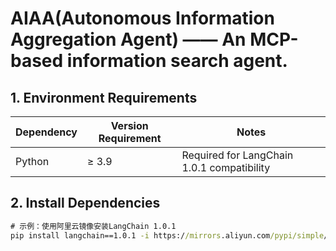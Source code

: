 # AIAA(Autonomous Information Aggregation Agent) —— An MCP-based information search agent.

## 1. Environment Requirements
| Dependency | Version Requirement | Notes |
|------------|---------------------|-------|
| Python     | ≥ 3.9               | Required for LangChain 1.0.1 compatibility |


## 2. Install Dependencies
```cmd
# 示例：使用阿里云镜像安装LangChain 1.0.1
pip install langchain==1.0.1 -i https://mirrors.aliyun.com/pypi/simple/
